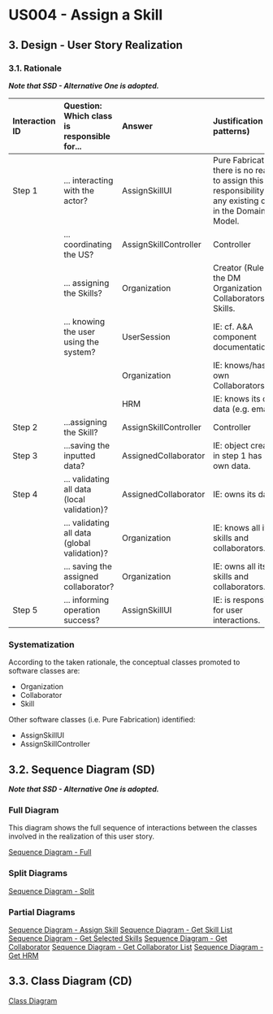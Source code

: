 # US004 - Assign a Skill 

## 3. Design - User Story Realization 

### 3.1. Rationale

_**Note that SSD - Alternative One is adopted.**_

| Interaction ID | Question: Which class is responsible for...   | Answer                | Justification (with patterns)                                                                                 |
|:---------------|:----------------------------------------------|:----------------------|:--------------------------------------------------------------------------------------------------------------|
| Step 1  		     | 	... interacting with the actor?              | AssignSkillUI         | Pure Fabrication: there is no reason to assign this responsibility to any existing class in the Domain Model. |
| 			  		        | 	... coordinating the US?                     | AssignSkillController | Controller                                                                                                    |
| 			  		        | 	... assigning the Skills?                    | Organization          | Creator (Rule 1): in the DM Organization has Collaborators and Skills.                                        |
| 			  		        | ... knowing the user using the system?        | UserSession           | IE: cf. A&A component documentation.                                                                          |
| 			  		        | 							                                       | Organization          | IE: knows/has its own Collaborators/Skills                                                                    |
| 			  		        | 							                                       | HRM                   | IE: knows its own data (e.g. email)                                                                           |
| Step 2  		     | 	...assigning the Skill?						                | AssignSkillController | Controller                                                                                                    |
| Step 3  		     | 	...saving the inputted data?                 | AssignedCollaborator  | IE: object created in step 1 has its own data.                                                                |	|                      |                                                                                                               |              
| Step 4 		      | 	... validating all data (local validation)?  | AssignedCollaborator  | IE: owns its data.                                                                                            | 
| 			  		        | 	... validating all data (global validation)? | Organization          | IE: knows all its skills and collaborators.                                                                   | 
| 			  		        | 	... saving the assigned collaborator?        | Organization          | IE: owns all its skills and collaborators.                                                                    | 
| Step 5 		      | 	... informing operation success?             | AssignSkillUI         | IE: is responsible for user interactions.                                                                     | 

### Systematization ##

According to the taken rationale, the conceptual classes promoted to software classes are: 

* Organization
* Collaborator
* Skill

Other software classes (i.e. Pure Fabrication) identified: 

* AssignSkillUI  
* AssignSkillController


## 3.2. Sequence Diagram (SD)

_**Note that SSD - Alternative One is adopted.**_

### Full Diagram

This diagram shows the full sequence of interactions between the classes involved in the realization of this user story.

[Sequence Diagram - Full](svg/us004-sequence-diagram-full.svg)

### Split Diagrams

[Sequence Diagram - Split](svg/us004-sequence-diagram-split.svg)


### Partial Diagrams

[Sequence Diagram - Assign Skill](svg/us004-sequence-diagram-partial-assign-skill.svg)
[Sequence Diagram - Get Skill List](svg/us004-sequence-diagram-partial-get-skill-list.svg)
[Sequence Diagram - Get Selected Skills](svg/us004-sequence-diagram-partial-get-selected-skills.svg)
[Sequence Diagram - Get Collaborator](svg/us004-sequence-diagram-partial-get-collaborator.svg)
[Sequence Diagram - Get Collaborator List](svg/us004-sequence-diagram-partial-get-collaborator-list.svg)
[Sequence Diagram - Get HRM](svg/us004-sequence-diagram-partial-get-hrm.svg)

## 3.3. Class Diagram (CD)

[Class Diagram](svg/us004-class-diagram.svg)
